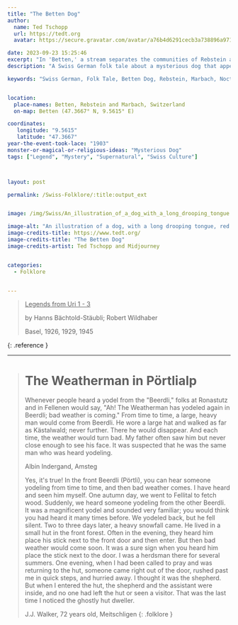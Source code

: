 ```yaml
---
title: "The Betten Dog"
author:
  name: Ted Tschopp
  url: https://tedt.org
  avatar: https://secure.gravatar.com/avatar/a76b4d6291cecb3a738896a971bfb903?s=512&d=mp&r=g

date: 2023-09-23 15:25:46
excerpt: "In 'Betten,' a stream separates the communities of Rebstein and Marbach, where people used to see the Betten Dog with a long, drooping tongue, fiery eyes, and a long tail."
description: "A Swiss German folk tale about a mysterious dog that appears in Betten and accompanies nocturnal wanderers, especially wrongdoers, without causing harm."

keywords: "Swiss German, Folk Tale, Betten Dog, Rebstein, Marbach, Nocturnal Wanderer"


location:
  place-names: Betten, Rebstein and Marbach, Switzerland
  on-map: Betten (47.3667° N, 9.5615° E)

coordinates:
   longitude: "9.5615"
   latitude: "47.3667"
year-the-event-took-lace: "1903"
monster-or-magical-or-religious-ideas: "Mysterious Dog"
tags: ["Legend", "Mystery", "Supernatural", "Swiss Culture"]



layout: post

permalink: /Swiss-Folklore/:title:output_ext


image: /img/Swiss/An_illustration_of_a_dog_with_a_long_drooping_tongue.png

image-alt: "An illustration of a dog, with a long drooping tongue, red eyes, and a long tail, appearing on a bridge over a stream between two villages in Switzerland."
image-credits-title: https://www.tedt.org/
image-credits-title: "The Betten Dog"
image-credits-artist: Ted Tschopp and Midjourney


categories:
  - Folklore


---
```


> <ins>Legends from Uri 1 - 3</ins>
> 
> by Hanns Bächtold-Stäubli; Robert Wildhaber
> 
> Basel, 1926, 1929, 1945
>
{: .reference }

---

> # The Weatherman in Pörtlialp
> 
> Whenever people heard a yodel from the "Beerdli," folks at Ronastutz and in Fellenen would say, "Ah! The Weatherman has yodeled again in Beerdli; bad weather is coming." From time to time, a large, heavy man would come from Beerdli. He wore a large hat and walked as far as Kästalwald; never further. There he would disappear. And each time, the weather would turn bad. My father often saw him but never close enough to see his face. It was suspected that he was the same man who was heard yodeling.
>
> Albin Indergand, Amsteg
>
>Yes, it's true! In the front Beerdli (Pörtli), you can hear someone yodeling from time to time, and then bad weather comes. I have heard and seen him myself. One autumn day, we went to Fellital to fetch wood. Suddenly, we heard someone yodeling from the other Beerdli. It was a magnificent yodel and sounded very familiar; you would think you had heard it many times before. We yodeled back, but he fell silent. Two to three days later, a heavy snowfall came.
He lived in a small hut in the front forest. Often in the evening, they heard him place his stick next to the front door and then enter. But then bad weather would come soon. It was a sure sign when you heard him place the stick next to the door. I was a herdsman there for several summers. One evening, when I had been called to pray and was returning to the hut, someone came right out of the door, rushed past me in quick steps, and hurried away. I thought it was the shepherd. But when I entered the hut, the shepherd and the assistant were inside, and no one had left the hut or seen a visitor. That was the last time I noticed the ghostly hut dweller.
>
>J.J. Walker, 72 years old, Meitschligen
{: .folklore }
